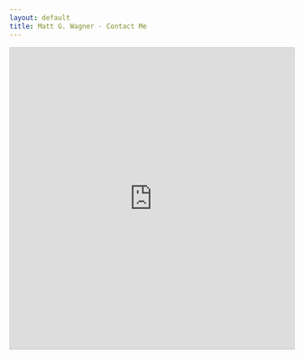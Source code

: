 ```yaml
---
layout: default
title: Matt G. Wagner - Contact Me
---
```


<iframe class="airtable-embed" src="https://airtable.com/embed/shrP58qcMlnJOR8Hb?backgroundColor=red" frameborder="0" onmousewheel="" width="100%" height="533" style="background: transparent; border: 1px solid #ccc;"></iframe>
